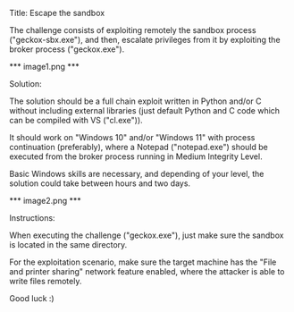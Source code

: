 
Title: Escape the sandbox

The challenge consists of exploiting remotely the sandbox process ("geckox-sbx.exe"), and then, escalate privileges from it by exploiting the broker process ("geckox.exe").

*** image1.png ***

Solution:

The solution should be a full chain exploit written in Python and/or C without including external libraries (just default Python and C code which can be compiled with VS ("cl.exe")).

It should work on "Windows 10" and/or "Windows 11" with process continuation (preferably), where a Notepad ("notepad.exe") should be executed from the broker process running in Medium Integrity Level.

Basic Windows skills are necessary, and depending of your level, the solution could take between hours and two days.

*** image2.png ***

Instructions:

When executing the challenge ("geckox.exe"), just make sure the sandbox is located in the same directory. 

For the exploitation scenario, make sure the target machine has the "File and printer sharing" network feature enabled, where the attacker is able to write files remotely.

Good luck :)
